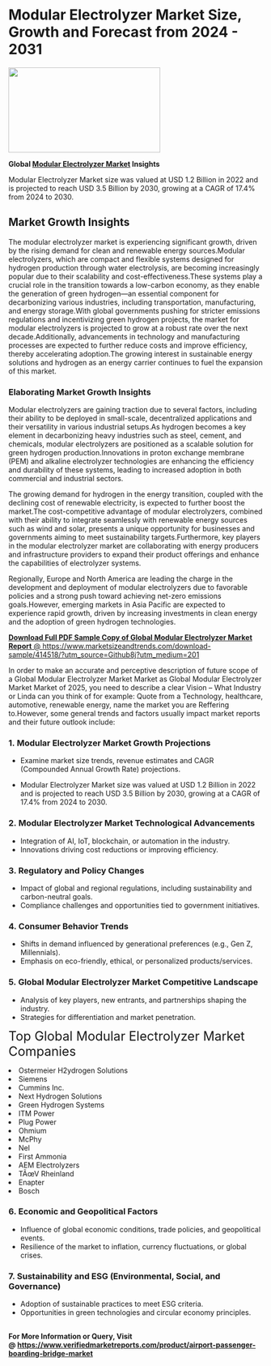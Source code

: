 <H1>Modular Electrolyzer Market Size, Growth and Forecast from 2024 - 2031</H1><img class="aligncenter size-medium wp-image-584254" src="https://thirdeyenews.in/wp-content/uploads/2024/09/Global-Market-Research-300x168.jpeg" alt="" width="300" height="168" /><p><strong>Global&nbsp;<a href="https://www.marketsizeandtrends.com/download-sample/414518/?utm_source=Github8j?utm_medium=201">Modular Electrolyzer Market</a> Insights</strong></p><p>Modular Electrolyzer Market size was valued at USD 1.2 Billion in 2022 and is projected to reach USD 3.5 Billion by 2030, growing at a CAGR of 17.4% from 2024 to 2030.</p><p><h2>Market Growth Insights</h2> <p>The modular electrolyzer market is experiencing significant growth, driven by the rising demand for clean and renewable energy sources.Modular electrolyzers, which are compact and flexible systems designed for hydrogen production through water electrolysis, are becoming increasingly popular due to their scalability and cost-effectiveness.These systems play a crucial role in the transition towards a low-carbon economy, as they enable the generation of green hydrogen—an essential component for decarbonizing various industries, including transportation, manufacturing, and energy storage.With global governments pushing for stricter emissions regulations and incentivizing green hydrogen projects, the market for modular electrolyzers is projected to grow at a robust rate over the next decade.Additionally, advancements in technology and manufacturing processes are expected to further reduce costs and improve efficiency, thereby accelerating adoption.The growing interest in sustainable energy solutions and hydrogen as an energy carrier continues to fuel the expansion of this market.</p> <p><a href="#"></a></p> <h3>Elaborating Market Growth Insights</h3> <p>Modular electrolyzers are gaining traction due to several factors, including their ability to be deployed in small-scale, decentralized applications and their versatility in various industrial setups.As hydrogen becomes a key element in decarbonizing heavy industries such as steel, cement, and chemicals, modular electrolyzers are positioned as a scalable solution for green hydrogen production.Innovations in proton exchange membrane (PEM) and alkaline electrolyzer technologies are enhancing the efficiency and durability of these systems, leading to increased adoption in both commercial and industrial sectors.</p> <p>The growing demand for hydrogen in the energy transition, coupled with the declining cost of renewable electricity, is expected to further boost the market.The cost-competitive advantage of modular electrolyzers, combined with their ability to integrate seamlessly with renewable energy sources such as wind and solar, presents a unique opportunity for businesses and governments aiming to meet sustainability targets.Furthermore, key players in the modular electrolyzer market are collaborating with energy producers and infrastructure providers to expand their product offerings and enhance the capabilities of electrolyzer systems.</p> <p>Regionally, Europe and North America are leading the charge in the development and deployment of modular electrolyzers due to favorable policies and a strong push toward achieving net-zero emissions goals.However, emerging markets in Asia Pacific are expected to experience rapid growth, driven by increasing investments in clean energy and the adoption of green hydrogen technologies.</p> <p><a href="#"></p><p><span class=""><strong>Download Full PDF Sample Copy of Global Modular Electrolyzer Market Report</strong> @ <a href="https://www.marketsizeandtrends.com/download-sample/414518/?utm_source=Github8j?utm_medium=201" target="_blank">https://www.marketsizeandtrends.com/download-sample/414518/?utm_source=Github8j?utm_medium=201</a></span></p><p>In order to make an accurate and perceptive description of future scope of a Global&nbsp;Modular Electrolyzer Market Market as Global&nbsp;Modular Electrolyzer Market Market of 2025, you need to describe a clear Vision &ndash; What Industry or Linda can you think of for example: Quote from a Technology, healthcare, automotive, renewable energy, name the market you are Reffering to.However, some general trends and factors usually impact market reports and their future outlook include:</p><h3>1.&nbsp;<strong>Modular Electrolyzer Market Growth Projections</strong></h3><ul><li>Examine market size trends, revenue estimates and CAGR (Compounded Annual Growth Rate) projections.</li><li><p>Modular Electrolyzer Market size was valued at USD 1.2 Billion in 2022 and is projected to reach USD 3.5 Billion by 2030, growing at a CAGR of 17.4% from 2024 to 2030.</p></li></ul><h3>2.&nbsp;<strong>Modular Electrolyzer Market Technological Advancements</strong></h3><ul><li>Integration of AI, IoT, blockchain, or automation in the industry.</li><li>Innovations driving cost reductions or improving efficiency.</li></ul><h3>3.&nbsp;<strong>Regulatory and Policy Changes</strong></h3><ul><li>Impact of global and regional regulations, including sustainability and carbon-neutral goals.</li><li>Compliance challenges and opportunities tied to government initiatives.</li></ul><h3>4.&nbsp;<strong>Consumer Behavior Trends</strong></h3><ul><li>Shifts in demand influenced by generational preferences (e.g., Gen Z, Millennials).</li><li>Emphasis on eco-friendly, ethical, or personalized products/services.</li></ul><h3>5.&nbsp;<strong>Global Modular Electrolyzer Market Competitive Landscape</strong></h3><ul><li>Analysis of key players, new entrants, and partnerships shaping the industry.</li><li>Strategies for differentiation and market penetration.</li></ul><p data-pm-slice="1 1 []"><span style="color: inherit; font-family: inherit; font-size: 25px;">Top Global Modular Electrolyzer Market Companies</span></p><div class="" data-test-id=""><p><li>Ostermeier H2ydrogen Solutions</li><li> Siemens</li><li> Cummins Inc.</li><li> Next Hydrogen Solutions</li><li> Green Hydrogen Systems</li><li> ITM Power</li><li> Plug Power</li><li> Ohmium</li><li> McPhy</li><li> Nel</li><li> First Ammonia</li><li> AEM Electrolyzers</li><li> TÃœV Rheinland</li><li> Enapter</li><li> Bosch</li></p></div><h3>6.&nbsp;<strong>Economic and Geopolitical Factors</strong></h3><ul><li>Influence of global economic conditions, trade policies, and geopolitical events.</li><li>Resilience of the market to inflation, currency fluctuations, or global crises.</li></ul><h3>7.&nbsp;<strong>Sustainability and ESG (Environmental, Social, and Governance)</strong></h3><ul><li>Adoption of sustainable practices to meet ESG criteria.</li><li>Opportunities in green technologies and circular economy principles.</li></ul><h2><strong style="font-size: 14px;">For More Information or Query, Visit @&nbsp;</strong><a style="background-color: #ffffff; font-size: 14px;" href="https://www.marketsizeandtrends.com/report/modular-electrolyzer-market/" target="_blank">https://www.verifiedmarketreports.com/product/airport-passenger-boarding-bridge-market</a></h2>